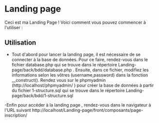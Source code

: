 # Landing page

Ceci est ma Landing Page ! Voici comment vous pouvez commencer à l'utiliser :


## Utilisation

- Tout d'abord pour lancer la landing page, il est nécessaire de se connecter à la base de données. Pour ce faire, rendez-vous dans le fichier database.php qui se trouve dans le répertoire Landing-page/back/bdd/database.php . Ensuite, dans ce fichier, modifiez les informations selon les vôtres (username,password) dans la fonction __construct(). Rendez vous sur le phpmyadmin  (http://localhost/phpmyadmin/ ) pour créer la base de données à partir du fichier 1-structure.sql qui se trouve dans le répertoire Landing-page/back/bdd/1-structure.sql

-Enfin pour accéder à la landing page , rendez-vous dans le navigateur à l'URL suivant http://localhost/Landing-page/front/composants/page-inscription/


